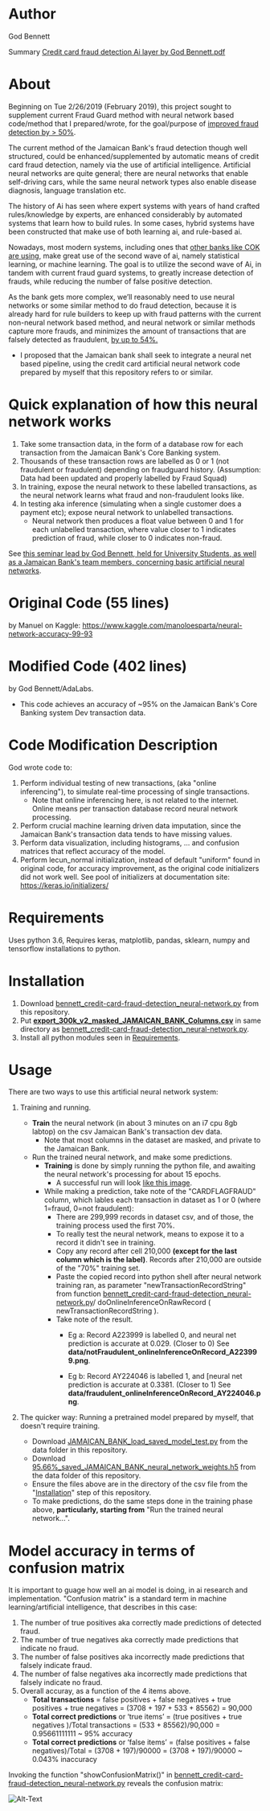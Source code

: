 Author
==============
God Bennett

Summary
[Credit card fraud detection Ai layer by God Bennett.pdf](https://github.com/g0dEngineer/Ai-Credit-Card-Fraud-Detection/blob/main/Credit%20Card%20Fraud%20Detection%20Ai%20Layer%20by%20God%20Bennett.pdf)

About
==============

Beginning on Tue 2/26/2019 (February 2019), this project sought to supplement current Fraud Guard method with neural network based code/method that I prepared/wrote, for the goal/purpose of [improved fraud detection by > 50%](http://news.mit.edu/2018/machine-learning-financial-credit-card-fraud-0920).

The current method of the Jamaican Bank's fraud detection though well structured, could be enhanced/supplemented by automatic means of credit card fraud detection, namely via the use of artificial intelligence. Artificial neural networks are quite general; there are neural networks that enable self-driving cars, while the same neural network types also enable disease diagnosis, language translation etc. 

The history of Ai has seen where expert systems with years of hand crafted rules/knowledge by experts, are enhanced considerably by automated systems that learn how to build rules. In some cases, hybrid systems have been constructed that make use of both learning ai, and rule-based ai.

Nowadays, most modern systems, including ones that [other banks like COK are using](https://www.fintechfutures.com/2018/10/smart-solution-gains-new-core-banking-tech-client-in-jamaica-cokcu/), make great use of the second wave of ai, namely statistical learning, or machine learning. The goal is to utilize the second wave of Ai, in tandem with current fraud guard systems, to greatly increase detection of frauds, while reducing the number of false positive detection.

As the bank gets more complex, we’ll reasonably need to use neural networks or some similar method to do fraud detection, because it is already hard for rule builders to keep up with fraud patterns with the current non-neural network based method, and neural network or similar methods capture more frauds, and minimizes the amount of transactions that are falsely detected as fraudulent, [by up to 54%.](http://news.mit.edu/2018/machine-learning-financial-credit-card-fraud-0920)

 * I proposed that the Jamaican bank shall seek to integrate a neural net based pipeline, using the credit card artificial neural network code prepared by myself that this repository refers to or similar.

Quick explanation of how this neural network works
==============
1. Take some transaction data, in the form of a database row for each transaction from the Jamaican Bank's Core Banking system.
2. Thousands of these transaction rows are labelled as 0 or 1 (not fraudulent or fraudulent) depending on fraudguard history. (Assumption: Data had been updated and properly labelled by Fraud Squad)
3. In training, expose the neural network to these labelled transactions, as the neural network learns what fraud and non-fraudulent looks like.
4. In testing aka inference (simulating when a single customer does a payment etc); expose neural network to unlabelled transactions. 
    * Neural network then produces a float value between 0 and 1 for each unlabelled transaction, where value closer to 1 indicates prediction of fraud, while closer to 0 indicates non-fraud.

See [this seminar lead by God Bennett, held for University Students, as well as a Jamaican Bank's team members, concerning basic artificial neural networks](https://github.com/JordanMicahBennett/Live-Agile-Artificial-Neural-Network-Programming-Sessions).



Original Code (55 lines)
==============
by Manuel on Kaggle: https://www.kaggle.com/manoloesparta/neural-network-accuracy-99-93



Modified Code (402 lines)
==============
by God Bennett/AdaLabs. 

* This code achieves an accuracy of ~95% on the Jamaican Bank's Core Banking system Dev transaction data.

 
Code Modification Description
==============
God wrote code to:

1. Perform individual testing of new transactions, (aka "online inferencing"), to simulate real-time processing of single transactions.
    * Note that online inferencing here, is not related to the internet. Online means per transaction database record neural network processing.
2. Perform crucial machine learning driven data imputation, since the Jamaican Bank's transaction data tends to have missing values.
3. Perform data visualization, including histograms, ... and confusion matrices that reflect accuracy of the model.
4. Perform lecun_normal initialization, instead of default "uniform" found in original code, for accuracy improvement, as the original code initializers did not work well. See pool of initializers at documentation site: https://keras.io/initializers/


Requirements
==============
Uses python 3.6, Requires keras, matplotlib, pandas, sklearn, numpy and tensorflow installations to python.



Installation
==============

1. Download [bennett_credit-card-fraud-detection_neural-network.py](https://github.com/g0dEngineer/Ai-Credit-Card-Fraud-Detection/blob/main/bennett_credit-card-fraud-detection_neural-network%20%5B402_lines%5D.py) from this repository.
2. Put **[export_300k_v2_masked_JAMAICAN_BANK_Columns.csv](https://drive.google.com/file/d/1QuH-iWaFIOh1KtiyRy1BIHJ6rxReK2KR/view?usp=sharing)** in same directory as [bennett_credit-card-fraud-detection_neural-network.py](https://github.com/g0dEngineer/Ai-Credit-Card-Fraud-Detection/blob/main/bennett_credit-card-fraud-detection_neural-network%20%5B402_lines%5D.py).
3. Install all python modules seen in [Requirements](https://github.com/g0dEngineer/Ai-Credit-Card-Fraud-Detection#requirements).


Usage
==============
There are two ways to use this artificial neural network system:

1. Training and running.
    * **Train** the neural network (in about 3 minutes on an i7 cpu 8gb labtop) on the csv Jamaican Bank's transaction dev data. 
        * Note that most columns in the dataset are masked, and private to the Jamaican Bank. 
    * Run the trained neural network, and make some predictions.
        * **Training** is done by simply running the python file, and awaiting the neural network's processing for about 15 epochs.
            * A successful run will look [like this image](https://github.com/g0dEngineer/Ai-Credit-Card-Fraud-Detection/blob/main/95.66%25_JAMAICAN_BANK_data_successful_run.png).
        * While making a prediction, take note of the "CARDFLAGFRAUD" column, which lables each transaction in dataset as 1 or 0 (where 1=fraud, 0=not fraudulent):
            * There are 299,999 records in dataset csv, and of those, the training process used the first 70%.
            * To really test the neural network, means to expose it to a record it didn't see in training.
            * Copy any record after cell 210,000 **(except for the last column which is the label)**. Records after 210,000 are outside of the "70%" training set.
            * Paste the copied record into python shell after neural network training ran, as parameter "newTransactionRecordString" from function [bennett_credit-card-fraud-detection_neural-network.py](https://github.com/g0dEngineer/Ai-Credit-Card-Fraud-Detection/blob/main/bennett_credit-card-fraud-detection_neural-network%20%5B402_lines%5D.py)/ doOnlineInferenceOnRawRecord ( newTransactionRecordString ).
            * Take note of the result.
                * Eg a: Record A223999 is labelled 0, and neural net prediction is accurate at 0.029. (Closer to 0) See **data/notFraudulent_onlineInferenceOnRecord_A223999.png**.
				
                * Eg b: Record AY224046 is labelled 1, and [neural net prediction is accurate at 0.3381. (Closer to 1)  See **data/fraudulent_onlineInferenceOnRecord_AY224046.png**.
             

2. The quicker way: Running a pretrained model prepared by myself, that doesn't require training.
    * Download [JAMAICAN_BANK_load_saved_model_test.py](https://github.com/g0dEngineer/Ai-Credit-Card-Fraud-Detection/blob/main/JAMAICAN_BANK_load_saved_model_test.py) from the data folder in this repository.
    * Download [95.66%_saved_JAMAICAN_BANK_neural_network_weights.h5](https://github.com/g0dEngineer/Ai-Credit-Card-Fraud-Detection/blob/master/data/95.66%25_saved_JAMAICAN_BANK_neural_network_weights.h5) from the data folder of this repository.
    * Ensure the files above are in the directory of the csv file from the "[Installation](https://github.com/g0dEngineer/Ai-Credit-Card-Fraud-Detection/blob/master/README.md#installation)" step of this repository.
    * To make predictions, do the same steps done in the training phase above, **particularly, starting from** "Run the trained neural network...".


Model accuracy in terms of confusion matrix
=============

It is important to guage how well an ai model is doing, in ai research and implementation.
"Confusion matrix" is a standard term in machine learning/artificial intelligence, that describes in this case:
1. The number of true positives aka correctly made predictions of detected fraud.
2. The number of true negatives aka correctly made predictions that indicate no fraud.
3. The number of false positives aka incorrectly made predictions that falsely indicate fraud.
4. The number of false negatives aka incorrectly made predictions that falsely indicate no fraud.
5. Overall accuray, as a function of the 4 items above.
    * **Total transactions** = false positives + false negatives + true positives + true negatives = (3708 + 197 + 533 + 85562) = 90,000
    * **Total correct predictions** or ‘true items’ = (true positives + true negatives )/Total transactions = (533 + 85562)/90,000 = 0.95661111111 ~ 95% accuracy
    * **Total correct predictions** or ‘false items’ = (false positives + false negatives)/Total = (3708 + 197)/90000 = (3708 + 197)/90000 ~ 0.043% inaccuracy



Invoking the function "showConfusionMatrix()" in [bennett_credit-card-fraud-detection_neural-network.py](https://github.com/g0dEngineer/Ai-Credit-Card-Fraud-Detection/blob/main/bennett_credit-card-fraud-detection_neural-network%20%5B402_lines%5D.py) reveals the confusion matrix:

![Alt-Text](https://github.com/g0dEngineer/Ai-Credit-Card-Fraud-Detection/blob/main/95.66%25_JAMAICAN_BANK_data_confusion_matrix.png)

